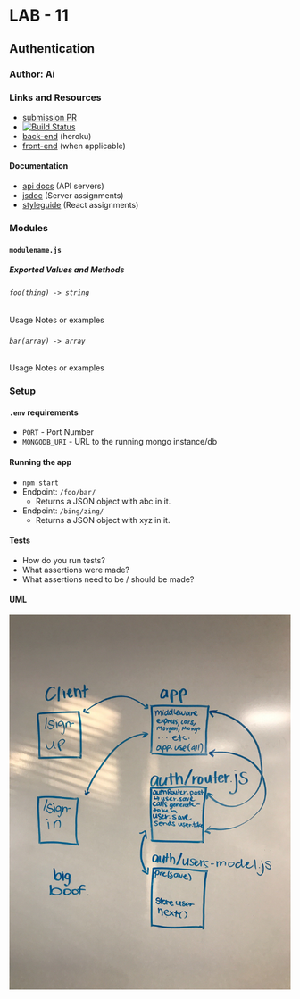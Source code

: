 # LAB - 11

## Authentication

### Author: Ai

### Links and Resources
* [submission PR](https://github.com/401-advanced-javascript-aimurphy/11-Authentication/pull/3)
* [![Build Status](https://travis-ci.com/401-advanced-javascript-aimurphy/11-Authentication.svg?branch=master)](https://travis-ci.com/401-advanced-javascript-aimurphy/11-Authentication)
* [back-end](http://xyz.com) (heroku)
* [front-end](http://xyz.com) (when applicable)

#### Documentation
* [api docs](http://xyz.com) (API servers)
* [jsdoc](http://xyz.com) (Server assignments)
* [styleguide](http://xyz.com) (React assignments)

### Modules
#### `modulename.js`
##### Exported Values and Methods

###### `foo(thing) -> string`
Usage Notes or examples

###### `bar(array) -> array`
Usage Notes or examples

### Setup
#### `.env` requirements
* `PORT` - Port Number
* `MONGODB_URI` - URL to the running mongo instance/db

#### Running the app
* `npm start`
* Endpoint: `/foo/bar/`
  * Returns a JSON object with abc in it.
* Endpoint: `/bing/zing/`
  * Returns a JSON object with xyz in it.
  
#### Tests
* How do you run tests?
* What assertions were made?
* What assertions need to be / should be made?

#### UML
![uml](./img/uml.jpg)
